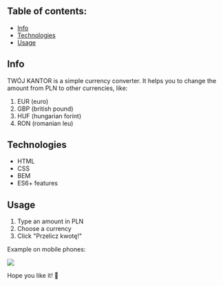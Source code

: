 ## Table of contents:
- [Info](#info)
- [Technologies](#technologies)
- [Usage](#usage)

## Info
TWÓJ KANTOR is a simple currency converter. 
It helps you to change the amount from PLN to other currencies, like:
1. EUR (euro)
2. GBP (british pound)
3. HUF (hungarian forint)
4. RON (romanian leu)

## Technologies
- HTML
- CSS
- BEM
- ES6+ features

## Usage
1. Type an amount in PLN 
2. Choose a currency 
3. Click "Przelicz kwotę!"

Example on mobile phones:

![](https://raw.githubusercontent.com/shadoo1/Kantor/ce1563b7bc7cf1b91a6e98168c6f00e0e8acd540/user%20manual/mobileCurrencyConverter.gif)

Hope you like it! 🤗
